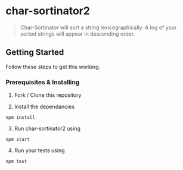 # char-sortinator2

> Char-Sortinator will sort a string lexicographically. A log of your sorted strings will appear in descending order.

## Getting Started

Follow these steps to get this working.

### Prerequisites & Installing

1. Fork / Clone this repository

2. Install the dependancies


```npm install```

3. Run char-sortinator2 using

```npm start```

4. Run your tests using

```npm test```

